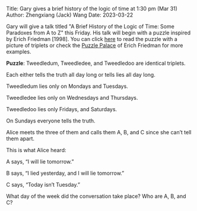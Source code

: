 Title: Gary gives a brief history of the logic of time at 1:30 pm (Mar 31)
Author: Zhengxiang (Jack) Wang
Date: 2023-03-22



Gary will give a talk titled "A Brief History of the Logic of Time: Some Paradoxes from A to Z" this Friday. His talk will begin with a puzzle inspired by Erich Friedman [1998]. You can click [here](https://docs.google.com/document/d/1hcbSBlT62_9hpwdwRb9_YfqYwHDdZmUr/edit?usp=share_link&ouid=109948658946118555134&rtpof=true&sd=true) to read the puzzle with a picture of triplets or check the [Puzzle Palace](https://erich-friedman.github.io/puzzle/) of Erich Friedman for more examples.



**Puzzle**: Tweedledum, Tweedledee, and Tweedledoo are identical triplets.

Each either tells the truth all day long or tells lies all day long.  

 

Tweedledum lies only on Mondays and Tuesdays. 

Tweedledee lies only on Wednesdays and Thursdays.

Tweedledoo lies only Fridays, and Saturdays. 

On Sundays everyone tells the truth. 

 

Alice meets the three of them and calls them A, B, and C since she can’t tell them apart. 

This is what Alice heard: 

 

A says, “I will lie tomorrow.” 

B says, “I lied yesterday, and I will lie tomorrow.”

C says, “Today isn’t Tuesday.”

 

What day of the week did the conversation take place? Who are A, B, and C?
